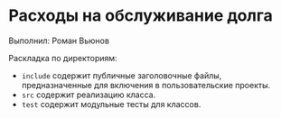 # Расходы на обслуживание долга

Выполнил: Роман Вьюнов

Раскладка по директориям:

  - `include` содержит публичные заголовочные файлы, предназначенные для
    включения в пользовательские проекты.
  - `src` содержит реализацию класса.
  - `test` содержит модульные тесты для классов.

<!-- - `docs` содержит документацию на класс. -->
